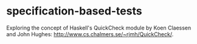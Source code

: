 # specification-based-tests
Exploring the concept of Haskell's QuickCheck module by Koen Claessen and John Hughes: http://www.cs.chalmers.se/~rjmh/QuickCheck/.
